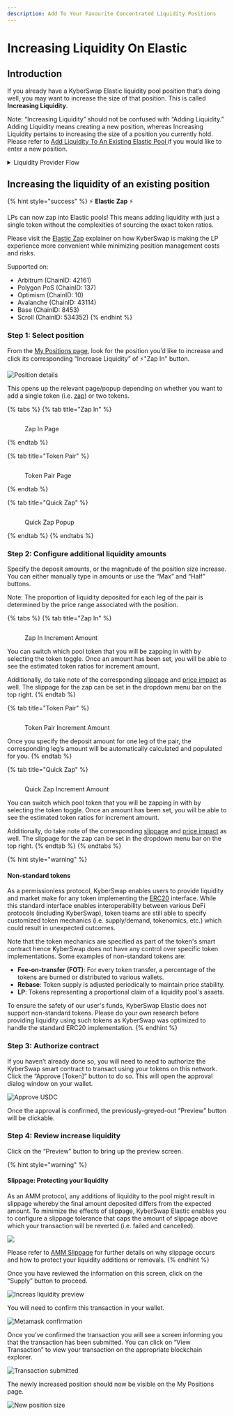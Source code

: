 ```yaml
---
description: Add To Your Favourite Concentrated Liquidity Positions
---
```


# Increasing Liquidity On Elastic

## Introduction

If you already have a KyberSwap Elastic liquidity pool position that’s doing well, you may want to increase the size of that position. This is called **Increasing Liquidity**.

Note: “Increasing Liquidity” should not be confused with “Adding Liquidity.” Adding Liquidity means creating a new position, whereas Increasing Liquidity pertains to increasing the size of a position you currently hold. Please refer to [Add Liquidity To An Existing Elastic Pool ](add-liquidity-to-an-existing-elastic-pool.md)if you would like to enter a new position.

<details>

<summary>Liquidity Provider Flow</summary>

Still deciding on which solution suits you best?&#x20;

* **Overview**: [Earn Yield By Contributing Liquidity](../../../kyberswap-solutions/kyberswap-interface/user-guides/earn-yield-by-contributing-liquidity.md)
* **Detailed comparison**:  [Classic vs Elastic](../../classic-vs-elastic/)&#x20;

#### Next steps

1. [Connect Your Wallet](../../../kyberswap-solutions/kyberswap-interface/user-guides/connect-your-wallet.md)
2. [Switching Networks](../../../kyberswap-solutions/kyberswap-interface/user-guides/selecting-preferred-network.md)
3. [Elastic Pool Creation ](elastic-pool-creation.md)
4. [Add Liquidity To An Existing Elastic Pool ](add-liquidity-to-an-existing-elastic-pool.md)
5. **Increasing Liquidity On Elastic** **<-**
6. [Elastic Fee Collection](elastic-fee-collection.md)
7. [Yield Farming On Elastic](broken-reference)
8. [Removing Liquidity On Elastic](removing-liquidity-on-elastic.md)

</details>

## Increasing the liquidity of an existing position

{% hint style="success" %}
:zap: **Elastic Zap** :zap:

LPs can now zap into Elastic pools! This means adding liquidity with just a single token without the complexities of sourcing the exact token ratios.

Please visit the [Elastic Zap](../concepts/elastic-zap.md) explainer on how KyberSwap is making the LP experience more convenient while minimizing position management costs and risks.

Supported on:

* Arbitrum (ChainID: 42161)
* Polygon PoS (ChainID: 137)
* Optimism (ChainID: 10)
* Avalanche (ChainID: 43114)
* Base (ChainID: 8453)
* Scroll (ChainID: 534352)
{% endhint %}

### **Step 1**: Select position

From the [My Positions page](https://scrollscan.com/address/0xf0096e5B4AAfeEA1DF557264091569ba125c1172), look for the position you’d like to increase and click its corresponding “Increase Liquidity”  of :zap:"Zap In" button.

![Position details](../../../.gitbook/assets/Elastic\_UserGuide\_IncLiq\_SelectPosition.png)

This opens up the relevant page/popup depending on whether you want to add a single token (i.e. [zap](../../../getting-started/foundational-topics/decentralized-finance/zap.md)) or two tokens.

{% tabs %}
{% tab title="Zap In" %}
<figure><img src="../../../.gitbook/assets/Elastic_UserGuide_IncLiq_ZapInPage.png" alt=""><figcaption><p>Zap In Page</p></figcaption></figure>
{% endtab %}

{% tab title="Token Pair" %}
<figure><img src="../../../.gitbook/assets/Elastic_UserGuide_IncLiq_TokenPairPage.png" alt=""><figcaption><p>Token Pair Page</p></figcaption></figure>
{% endtab %}

{% tab title="Quick Zap" %}
<figure><img src="../../../.gitbook/assets/Elastic_UserGuide_IncLiq_QuickZapPopup.png" alt=""><figcaption><p>Quick Zap Popup</p></figcaption></figure>
{% endtab %}
{% endtabs %}

### **Step 2:** Configure additional liquidity amounts

Specify the deposit amounts, or the magnitude of the position size increase. You can either manually type in amounts or use the “Max” and “Half” buttons.&#x20;

Note: The proportion of liquidity deposited for each leg of the pair is determined by the price range associated with the position.

{% tabs %}
{% tab title="Zap In" %}
<figure><img src="../../../.gitbook/assets/Elastic_UserGuide_IncLiq_ZapInAmount.png" alt=""><figcaption><p>Zap In Increment Amount</p></figcaption></figure>

You can switch which pool token that you will be zapping in with by selecting the token toggle. Once an amount has been set, you will be able to see the estimated token ratios for increment amount.

Additionally, do take note of the corresponding [slippage](../../../getting-started/foundational-topics/decentralized-finance/slippage.md) and [price impact](../../../getting-started/foundational-topics/decentralized-finance/price-impact.md) as well. The slippage for the zap can be set in the dropdown menu bar on the top right.
{% endtab %}

{% tab title="Token Pair" %}
<figure><img src="../../../.gitbook/assets/Elastic_UserGuide_IncLiq_TokenPairAmount.png" alt=""><figcaption><p>Token Pair Increment Amount</p></figcaption></figure>

Once you specify the deposit amount for one leg of the pair, the corresponding leg’s amount will be automatically calculated and populated for you.
{% endtab %}

{% tab title="Quick Zap" %}
<figure><img src="../../../.gitbook/assets/Elastic_UserGuide_IncLiq_QuickZapAmount.png" alt=""><figcaption><p>Quick Zap Increment Amount</p></figcaption></figure>

You can switch which pool token that you will be zapping in with by selecting the token toggle. Once an amount has been set, you will be able to see the estimated token ratios for increment amount.

Additionally, do take note of the corresponding [slippage](../../../getting-started/foundational-topics/decentralized-finance/slippage.md) and [price impact](../../../getting-started/foundational-topics/decentralized-finance/price-impact.md) as well. The slippage for the zap can be set in the dropdown menu bar on the top right.
{% endtab %}
{% endtabs %}

{% hint style="warning" %}
#### Non-standard tokens

As a permissionless protocol, KyberSwap enables users to provide liquidity and market make for any token implementing the [ERC20](https://docs.openzeppelin.com/contracts/4.x/erc20) interface. While this standard interface enables interoperability between various DeFi protocols (including KyberSwap), token teams are still able to specify customized token mechanics (i.e. supply/demand, tokenomics, etc.) which could result in unexpected outcomes.

Note that the token mechanics are specified as part of the token's smart contract hence KyberSwap does not have any control over specific token implementations. Some examples of non-standard tokens are:

* **Fee-on-transfer (FOT)**: For every token transfer, a percentage of the tokens are burned or distributed to various wallets.&#x20;
* **Rebase**: Token supply is adjusted periodically to maintain price stability.
* **LP**: Tokens representing a proportional claim of a liquidity pool's assets.

To ensure the safety of our user's funds, KyberSwap Elastic does not support non-standard tokens. Please do your own research before providing liquidity using such tokens as KyberSwap was optimized to handle the standard ERC20 implementation.
{% endhint %}

### **Step 3**: Authorize contract

If you haven’t already done so, you will need to need to authorize the KyberSwap smart contract to transact using your tokens on this network. Click the “Approve \[Token]” button to do so. This will open the approval dialog window on your wallet.

![Approve USDC](https://support.kyberswap.com/hc/article\_attachments/14196887506201)

Once the approval is confirmed, the previously-greyed-out “Preview” button will be clickable.

### **Step 4**: Review increase liquidity

Click on the “Preview” button to bring up the preview screen.&#x20;

{% hint style="warning" %}
#### Slippage: Protecting your liquidity

As an AMM protocol, any additions of liquidity to the pool might result in slippage whereby the final amount deposited differs from the expected amount. To minimize the effects of slippage, KyberSwap Elastic enables you to configure a slippage tolerance that caps the amount of slippage above which your transaction will be reverted (i.e. failed and cancelled).

![](../../../.gitbook/assets/Elastic\_IncreaseLiquidity\_SlippageToleranceSetting.png)

Please refer to [AMM Slippage](../../../getting-started/foundational-topics/decentralized-finance/slippage.md#amm-slippage) for further details on why slippage occurs and how to protect your liquidity additions or removals.
{% endhint %}

Once you have reviewed the information on this screen, click on the “Supply” button to proceed.

![Increas liquidity preview](https://support.kyberswap.com/hc/article\_attachments/14196871104409)

You will need to confirm this transaction in your wallet.

![Metamask confirmation](https://support.kyberswap.com/hc/article\_attachments/14196887684249)

Once you’ve confirmed the transaction you will see a screen informing you that the transaction has been submitted. You can click on “View Transaction” to view your transaction on the appropriate blockchain explorer.

![Transaction submitted](https://support.kyberswap.com/hc/article\_attachments/14196871282457)

The newly increased position should now be visible on the My Positions page.

![New position size](https://support.kyberswap.com/hc/article\_attachments/14196887883033)
